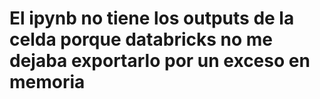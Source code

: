 # El ipynb no tiene los outputs de la celda porque databricks no me dejaba exportarlo por un exceso en memoria